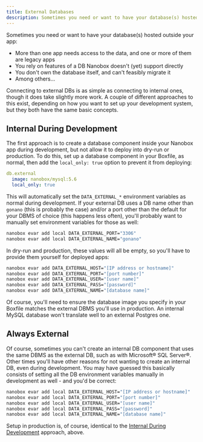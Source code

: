 ```yaml
---
title: External Databases
description: Sometimes you need or want to have your database(s) hosted outside your app. Connecting to external DBs is as simple as connecting to internal ones, though it does take slightly more work.
---
```


Sometimes you need or want to have your database(s) hosted outside your app:

-   More than one app needs access to the data, and one or more of them are legacy apps
-   You rely on features of a DB Nanobox doesn't (yet) support directly
-   You don't own the database itself, and can't feasibly migrate it
-   Among others...

Connecting to external DBs is as simple as connecting to internal ones, though it does take slightly more work. A couple of different approaches to this exist, depending on how you want to set up your development system, but they both have the same basic concepts.

## Internal During Development

The first approach is to create a database component inside your Nanobox app during development, but not allow it to deploy into dry-run or production. To do this, set up a database component in your Boxfile, as normal, then add the `local_only: true` option to prevent it from deploying:

```yaml
db.external
  image: nanobox/mysql:5.6
  local_only: true
```

This will automatically set the `DATA_EXTERNAL_*` environment variables as normal during development. If your external DB uses a DB name other than `gonano` (this is probably the case) and/or a port other than the default for your DBMS of choice (this happens less often), you'll probably want to manually set environment variables for those as well:

```sh
nanobox evar add local DATA_EXTERNAL_PORT="3306"
nanobox evar add local DATA_EXTERNAL_NAME="gonano"
```

In dry-run and production, these values will all be empty, so you'll have to provide them yourself for deployed apps:

```sh
nanobox evar add DATA_EXTERNAL_HOST="[IP address or hostname]"
nanobox evar add DATA_EXTERNAL_PORT="[port number]"
nanobox evar add DATA_EXTERNAL_USER="[user name]"
nanobox evar add DATA_EXTERNAL_PASS="[password]"
nanobox evar add DATA_EXTERNAL_NAME="[database name]"
```

Of course, you'll need to ensure the database image you specify in your Boxfile matches the external DBMS you'll use in production. An internal MySQL database won't translate well to an external Postgres one.

## Always External

Of course, sometimes you can't create an internal DB component that uses the same DBMS as the external DB, such as with Microsoft® SQL Server®. Other times you'll have other reasons for not wanting to create an internal DB, even during development. You may have guessed this basically consists of setting all the DB environment variables manually in development as well - and you'd be correct:

```sh
nanobox evar add local DATA_EXTERNAL_HOST="[IP address or hostname]"
nanobox evar add local DATA_EXTERNAL_PORT="[port number]"
nanobox evar add local DATA_EXTERNAL_USER="[user name]"
nanobox evar add local DATA_EXTERNAL_PASS="[password]"
nanobox evar add local DATA_EXTERNAL_NAME="[database name]"
```

Setup in production is, of course, identical to the [Internal During Development](#internal-during-development) approach, above.
